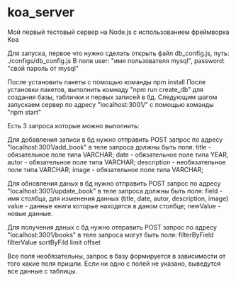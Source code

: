 # koa_server
Мой первый тестовый сервер на Node.js с использованием фреймворка Koa

Для запуска, первое что нужно сделать открыть файл db_config.js, путь: ./configs/db_config.js
В поля user: "имя пользователя mysql", password: "свой пароль от mysql"

После установить пакеты с помощью команды npm install
После установки пакетов, выполнить комнаду "npm run create_db" для создания базы, таблички и первых записей в бд.
Следующим шагом запускаем сервер по адресу "localhost:3001/" с помощью команды "npm start"

Есть 3 запроса которые можно выполнить:

Для добавления записи в бд нужно отправить POST запрос по адресу "localhost:3001/add_book" в теле запроса должны быть поля:
title - обязательное поле типа VARCHAR;
date - обязательное поле типа YEAR,
autor - обязательное поле типа VARCHAR;
description - необязательное поле типа VARCHAR;
image - обязательное поле типа VARCHAR;

Для обновления даных в бд нужно отправить POST запрос по адресу "localhost:3001/update_book" в теле запроса должны быть поля:
field - имя столбца, для изменения данных (title, date, autor, description, image)
value - данные книги которые находятся в даном столбце;
newValue - новые данные.

Для получения даных с бд нужно отправить POST запрос по адресу "localhost:3001/books" в теле запроса могут быть поля:
filterByField
filterValue
sortByFild
limit
offset

Все поля необязательны, запрос в базу формируется в зависимости от того какие поля пришли.
Если ни одно с полей не указано, выведутся все данные с таблицы.
